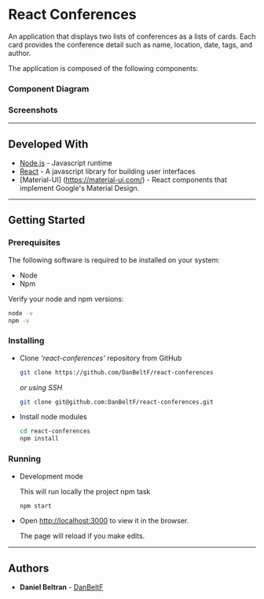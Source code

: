 # React Conferences

An application that displays two lists of conferences as a lists of cards. Each card provides the conference detail such as name, location, date, tags, and author.

The application is composed of the following components:


### Component Diagram


### Screenshots


---

## Developed With

* [Node.js](https://nodejs.org/en/) - Javascript runtime
* [React](https://reactjs.org/) - A javascript library for building user interfaces
* [Material-UI] (https://material-ui.com/) - React components that implement Google's Material Design.
---

## Getting Started

### Prerequisites

The following software is required to be installed on your system:

* Node
* Npm

Verify your node and npm versions:

```bash
node -v
npm -v
```

### Installing

* Clone _'react-conferences'_ repository from GitHub

  ```bash
  git clone https://github.com/DanBeltF/react-conferences
  ```

   _or using SSH_

  ```bash
  git clone git@github.com:DanBeltF/react-conferences.git
  ```

* Install node modules

   ```bash
   cd react-conferences
   npm install
   ```

### Running

* Development mode

  This will run locally the project npm task

  ```bash
  npm start
  ```
  
* Open [http://localhost:3000](http://localhost:3000) to view it in the browser.

  The page will reload if you make edits.

---

## Authors

* **Daniel Beltran** - [DanBeltF](https://github.com/DanBeltF)
